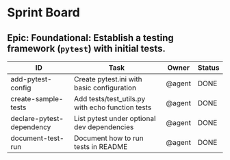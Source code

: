 # Sprint Board

## Epic: **Foundational:** Establish a testing framework (`pytest`) with initial tests.

| ID | Task | Owner | Status |
| --- | ---- | ----- | ------ |
| add-pytest-config | Create pytest.ini with basic configuration | @agent | DONE |
| create-sample-tests | Add tests/test_utils.py with echo function tests | @agent | DONE |
| declare-pytest-dependency | List pytest under optional dev dependencies | @agent | DONE |
| document-test-run | Document how to run tests in README | @agent | DONE |
